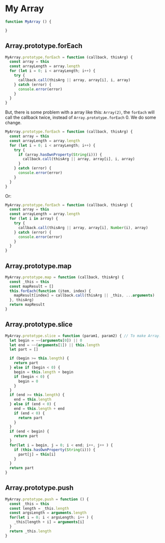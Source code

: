 
# My Array
``` js
function MyArray () {

}

```
## Array.prototype.forEach

``` js
MyArray.prototype.forEach = function (callback, thisArg) {
  const array = this
  const arrayLength = array.length
  for (let i = 0; i < arrayLength; i++) {
    try {
      callback.call(thisArg || array, array[i], i, array)
    } catch (error) {
      console.error(error)
    }
  }
}
```
But, there is some problem with a array like this: ```Array(2)```, the ```forEach``` will call the callback twice, instead of ```Array.prototype.forEach``` 0. We do some change.
``` js
MyArray.prototype.forEach = function (callback, thisArg) {
  const array = this
  const arrayLength = array.length
  for (let i = 0; i < arrayLength; i++) {
    try {
      if (array.hasOwnProperty(String(i))) {
        callback.call(thisArg || array, array[i], i, array)
      }
    } catch (error) {
      console.error(error)
    }
  }
}
```
Or:
``` js
MyArray.prototype.forEach = function (callback, thisArg) {
  const array = this
  const arrayLength = array.length
  for (let i in array) {
    try {
      callback.call(thisArg || array, array[i], Number(i), array)
    } catch (error) {
      console.error(error)
    }
  }
}
```

## Array.prototype.map

```js
MyArray.prototype.map = function (callback, thisArg) {
  const _this = this
  const mapResult = []
  this.forEach(function (item, index) {
    mapResult[index] = callback.call(thisArg || _this, ...arguments)
  }, thisArg)
  return mapResult
}
```

## Array.prototype.slice

```js
MyArray.prototype.slice = function (param1, param2) { // To make Array.prototype.slice.length return 2
  let begin = ~~(arguments[0]) || 0
  let end = ~~(arguments[1]) || this.length
  let part = []

  if (begin >= this.length) {
    return part
  } else if (begin < 0) {
    begin = this.length + begin
    if (begin < 0) {
      begin = 0
    }
  }
  if (end >= this.length) {
    end = this.length
  } else if (end < 0) {
    end = this.length + end
    if (end < 0) {
      return part
    }
  }
  if (end < begin) {
    return part
  }
  for(let i = begin, j = 0; i < end; i++, j++ ) {
    if (this.hasOwnProperty(String(i))) {
      part[j] = this[i]
    }
  }
  return part
}
```

## Array.prototype.push

```js
MyArray.prototype.push = function () {
  const _this = this
  const length = _this.length
  const argsLength = arguments.length
  for(let i = 0; i < argsLength; i++ ) {
    _this[length + i] = arguments[i]
  }
  return _this.length
}
```